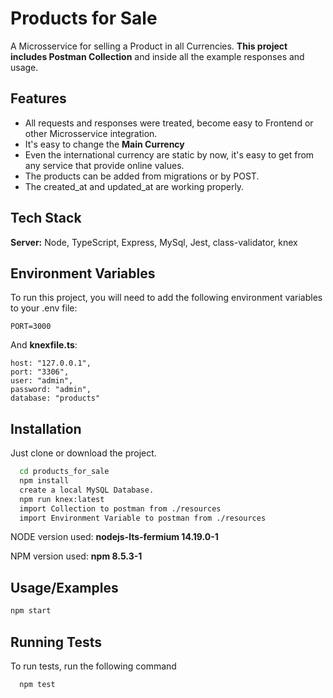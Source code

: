 
# Products for Sale

A Microsservice for selling a Product in all Currencies. **This project includes Postman Collection** and inside all the example responses and usage.
## Features

- All requests and responses were treated, become easy to Frontend or other Microsservice integration.
- It's easy to change the **Main Currency**
- Even the international currency are static by now, it's easy to get from any service that provide online values.
- The products can be added from migrations or by POST.
- The created_at and updated_at are working properly.


## Tech Stack
**Server:** Node, TypeScript, Express, MySql, Jest, class-validator, knex




## Environment Variables

To run this project, you will need to add the following environment variables to your .env file:

`PORT=3000`

And **knexfile.ts**:
 
    host: "127.0.0.1",
    port: "3306",
    user: "admin",
    password: "admin",
    database: "products"



## Installation

Just clone or download the project.
```bash
  cd products_for_sale
  npm install 
  create a local MySQL Database.
  npm run knex:latest
  import Collection to postman from ./resources
  import Environment Variable to postman from ./resources
```

NODE version used: **nodejs-lts-fermium 14.19.0-1**

NPM version used: **npm 8.5.3-1**

## Usage/Examples

```javascript
npm start
```


## Running Tests

To run tests, run the following command

```bash
  npm test
```


